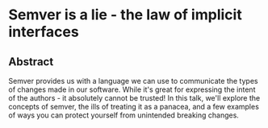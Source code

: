 # Semver is a lie - the law of implicit interfaces

## Abstract

Semver provides us with a language we can use to communicate the types of changes made in our software.  While it's great for expressing the intent of the authors - it absolutely cannot be trusted!  In this talk, we'll explore the concepts of semver, the ills of treating it as a panacea, and a few examples of ways you can protect yourself from unintended breaking changes.

